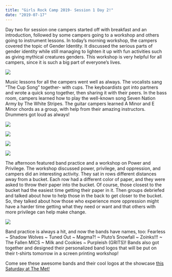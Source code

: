 ```yaml
---
title: "Girls Rock Camp 2019- Session 1 Day 2!"
date: "2019-07-17"
---
```


Day two for session one campers started off with breakfast and an introduction, followed by some campers going to a workshop and others going to instrument lessons. In today’s morning workshop, the campers covered the topic of Gender Identity. It discussed the serious parts of gender identity while still managing to lighten it up with fun activities such as giving mythical creatures genders. This workshop is very helpful for all campers, since it is such a big part of everyone’s lives.

![](http://girlsrockri.org/wp-content/uploads/2019/07/20190716_105233-1024x768.jpg)

Music lessons for all the campers went well as always. The vocalists sang “The Cup Song” together- with cups. The keyboardists got into partners and wrote a quick song together, then sharing it with their peers. In the bass room, campers learned how to play the well-known song Seven Nation Army by The White Stripes. The guitar campers learned A Minor and E Minor chords as a group, with help from their amazing instructors. Drummers got loud as always!

![](http://girlsrockri.org/wp-content/uploads/2019/07/20190716_103334-1024x576.jpg)

![](http://girlsrockri.org/wp-content/uploads/2019/07/20190716_113936-1024x768.jpg)

![](http://girlsrockri.org/wp-content/uploads/2019/07/IMG_0354-1024x768.jpg)

![](http://girlsrockri.org/wp-content/uploads/2019/07/IMG_0339-1024x768.jpg)

The afternoon featured band practice and a workshop on Power and Privilege. The workshop discussed power, privilege, and oppression, and campers did an interesting activity. They sat in rows different distances away from a bucket. Each row had a different color of paper, and they were asked to throw their paper into the bucket. Of course, those closest to the bucket had the easiest time getting their paper in it. Then groups debriefed and talked about how to help those in the back to get closer to the bucket. So, they talked about how those who experience more oppression might have a harder time getting what they need or want and that others with more privilege can help make change. 

![](http://girlsrockri.org/wp-content/uploads/2019/07/20190716_133914-1024x576.jpg)

Band practice is always a hit, and now the bands have names, too: Fearless ~ Shadow Wolves ~ Tuned Out ~ Magma?! ~ Pluto’s Snowfall ~ Zoinks!!! ~ The Fallen MICS ~ Milk and Cookies ~ Purpleish (GRITS)! Bands also got together and designed their personalized band logos that will be put on their t-shirts tomorrow in a screen printing workshop!

Come see these awesome bands and their cool logos at the showcase [this Saturday at The Met!](https://www.facebook.com/events/430771250810802/)

